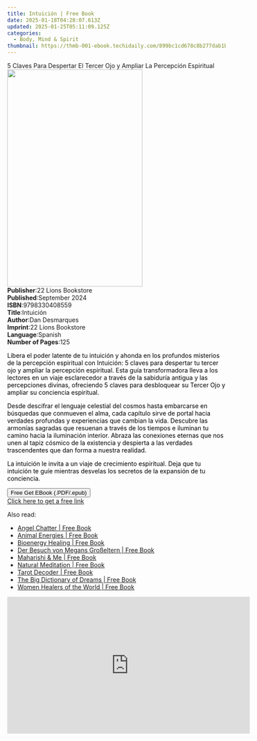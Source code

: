 ```yaml
---
title: Intuición | Free Book
date: 2025-01-18T04:28:07.613Z
updated: 2025-01-25T05:11:09.125Z
categories:
  - Body, Mind & Spirit
thumbnail: https://thmb-001-ebook.techidaily.com/899bc1cd678c8b277dab1b18e9d46851f3f381012290aacd2fd8ea037fc42f25.jpg
---
```

<main id="book-container">
  <div class="flex flex-col">
    <div class="book-brief flex-1 py-6 px-4 sm:p-6 md:py-10 md:px-8">
      <!-- brief-->
      <div class="book-brief-main">
        5 Claves Para Despertar El Tercer Ojo y Ampliar La Percepción Espiritual
      </div>
    </div>
    <div
      class="book-meta-info flex-1 grid gap-4 col-start-1 col-end-3 row-start-1 sm:mb-6 sm:grid-cols-4 lg:gap-6 lg:col-start-2 lg:row-end-6 lg:row-span-6 lg:mb-0"
    >
      <div
        class="book-meta-info-left place-content-center mt-4 p-4 text-sm leading-6 col-start-2 col-span-2 dark:text-slate-400"
      >
        <img
          class="w-full h-500 object-cover rounded-lg sm:h-255 sm:col-span-2 lg:col-span-full"
          src="https://img-001-ebook.techidaily.com/4103be6eba7b1363d78865f7d734e3c291fb2adeb0da5fbaf4457cdc25f60472.jpg"
          alt=""
          width="312"
          height="500"
        />
      </div>
      <div
        class="book-meta-info-right mt-2 col-start-1 row-start-2 col-span-3 self-center"
      >
        <!-- meta data  -->
        <div class="flex flex-col px-4 md:px-8">
          <div class="flex-1">
            <strong>Publisher</strong>:<span class="px-2"
              >22 Lions Bookstore</span
            >
          </div>
          <div class="flex-1">
            <strong>Published</strong>:<span class="px-2">September 2024</span>
          </div>
          <div class="flex-1">
            <strong>ISBN</strong>:<span class="px-2">9798330408559</span>
          </div>
          <div class="flex-1">
            <strong>Title</strong>:<span class="px-2">Intuición</span>
          </div>
          <div class="flex-1">
            <strong>Author</strong>:<span class="px-2">Dan Desmarques</span>
          </div>
          <div class="flex-1">
            <strong>Imprint</strong>:<span class="px-2"
              >22 Lions Bookstore</span
            >
          </div>
          <div class="flex-1">
            <strong>Language</strong>:<span class="px-2">Spanish</span>
          </div>
          <div class="flex-1">
            <strong>Number of Pages</strong>:<span class="px-2">125</span>
          </div>
        </div>
      </div>
    </div>
    <div class="book-description flex-1 py-6 px-4 sm:p-6 md:py-10 md:px-8">
      <div class="book-description-main">
        <div accordion-content="" id="description">
          <p>
            <span style="color: rgb(0, 0, 0)"
              >Libera el poder latente de tu intuición y ahonda en los profundos
              misterios de la percepción espiritual con Intuición: 5 claves para
              despertar tu tercer ojo y ampliar la percepción espiritual. Esta
              guía transformadora lleva a los lectores en un viaje esclarecedor
              a través de la sabiduría antigua y las percepciones divinas,
              ofreciendo 5 claves para desbloquear su Tercer Ojo y ampliar su
              conciencia espiritual.&nbsp;</span
            >
          </p>
          <p>
            <span style="color: rgb(0, 0, 0)"
              >Desde descifrar el lenguaje celestial del cosmos hasta embarcarse
              en búsquedas que conmueven el alma, cada capítulo sirve de portal
              hacia verdades profundas y experiencias que cambian la vida.
              Descubre las armonías sagradas que resuenan a través de los
              tiempos e iluminan tu camino hacia la iluminación interior. Abraza
              las conexiones eternas que nos unen al tapiz cósmico de la
              existencia y despierta a las verdades trascendentes que dan forma
              a nuestra realidad.&nbsp;</span
            >
          </p>
          <p>
            <span style="color: rgb(0, 0, 0)"
              >La intuición le invita a un viaje de crecimiento espiritual. Deja
              que tu intuición te guíe mientras desvelas los secretos de la
              expansión de tu conciencia.</span
            >
          </p>
        </div>
        <div class="accordion-fader"></div>
      </div>
    </div>
    <div class="book-excerpts flex-1 py-6 px-4 sm:p-6 md:py-10 md:px-8"></div>
    <div
      class="book-about-author flex-1 py-6 px-4 sm:p-6 md:py-10 md:px-8"
    ></div>
    <div class="book-free-get flex-1 py-6 px-4 sm:p-6 md:py-10 md:px-8">
      <button
        id="btn-free-get"
        class="bg-blue-500 hover:bg-blue-700 text-white font-bold py-2 px-4 rounded"
      >
        Free Get EBook (.PDF/.epub)
      </button>
      <div id="countdown-display" class="px-2 text-lg mt-2"></div>
      <a
        id="free-link"
        class="hidden bg-blue-500 hover:bg-blue-700 text-white font-bold py-2 px-4 rounded"
        href="https://www.ebooks.com/en-us/book/211457827/intuici-n/dan-desmarques/"
        target="_blank"
        >Click here to get a free link</a
      >
    </div>
    <script>
      let countdownTime = 0;
      let countdownInterval = null;
      document
        .getElementById('btn-free-get')
        .addEventListener('click', startCountdown);
      function startCountdown() {
        countdownTime = new Date().getTime() + 60000 * 3;
        countdownInterval = setInterval(updateCountdown, 1000);
        document.getElementById('btn-free-get').disabled = true;
        document
          .getElementById('btn-free-get')
          .classList.add('bg-gray-500', 'cursor-not-allowed');
      }
      function updateCountdown() {
        let currentTime = new Date().getTime();
        let timeLeft = countdownTime - currentTime;
        let secondsLeft = Math.floor(timeLeft / 1000);
        document.getElementById('countdown-display').innerHTML =
          `Remaining time: ${secondsLeft} seconds.`;
        if (secondsLeft <= 0) {
          clearInterval(countdownInterval);
          document.getElementById('btn-free-get').classList.add('hidden');
          document.getElementById('free-link').classList.remove('hidden');
          document.getElementById('countdown-display').innerHTML = '';
        }
      }
    </script>
  </div>
</main>

<ins class="adsbygoogle"
      style="display:block"
      data-ad-client="ca-pub-7571918770474297"
      data-ad-slot="8358498916"
      data-ad-format="auto"
      data-full-width-responsive="true"></ins>
    

<span class="atpl-alsoreadstyle">Also read:</span>
<div><ul>
<li><a href="https://novels-ebooks.techidaily.com/209570720-9781510727502-angel-chatter/"><u>Angel Chatter | Free Book</u></a></li>
<li><a href="https://novels-ebooks.techidaily.com/209565144-9781632207340-animal-energies/"><u>Animal Energies | Free Book</u></a></li>
<li><a href="https://novels-ebooks.techidaily.com/209565012-9781634508612-bioenergy-healing/"><u>Bioenergy Healing | Free Book</u></a></li>
<li><a href="https://novels-ebooks.techidaily.com/209569820-9781547563586-der-besuch-von-megans-grosseltern/"><u>Der Besuch von Megans Großeltern | Free Book</u></a></li>
<li><a href="https://novels-ebooks.techidaily.com/209564775-9781510722699-maharishi-me/"><u>Maharishi & Me | Free Book</u></a></li>
<li><a href="https://novels-ebooks.techidaily.com/209564818-9781510732001-natural-meditation/"><u>Natural Meditation | Free Book</u></a></li>
<li><a href="https://novels-ebooks.techidaily.com/209565101-9781629140315-tarot-decoder/"><u>Tarot Decoder | Free Book</u></a></li>
<li><a href="https://novels-ebooks.techidaily.com/209565149-9781634504775-the-big-dictionary-of-dreams/"><u>The Big Dictionary of Dreams | Free Book</u></a></li>
<li><a href="https://novels-ebooks.techidaily.com/209565004-9781632201942-women-healers-of-the-world/"><u>Women Healers of the World | Free Book</u></a></li>
</ul></div>

<!-- affiliate ads begin -->
<iframe width="560" height="315" src="https://www.youtube.com/embed/HaM818fFKXQ?si=ZZLA4lFSHSgCpSE0" title="YouTube video player" frameborder="0" allow="accelerometer; autoplay; clipboard-write; encrypted-media; gyroscope; picture-in-picture; web-share" referrerpolicy="strict-origin-when-cross-origin" allowfullscreen></iframe>
<!-- affiliate ads end -->

